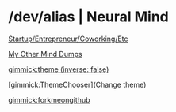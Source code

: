 # /dev/alias | Neural Mind

[Startup/Entrepreneur/Coworking/Etc](startup-entrepreneur-coworking.md)

[My Other Mind Dumps](my-other-mind-dumps.md)

<!-- set a default theme -->
[gimmick:theme (inverse: false)](cosmo)

<!-- show a theme chooser in the menu bar -->
[gimmick:ThemeChooser](Change theme)

<!-- show a fork me on github ribbon -->
[gimmick:forkmeongithub](http://github.com/alias1/devalias-neuralmind/)
